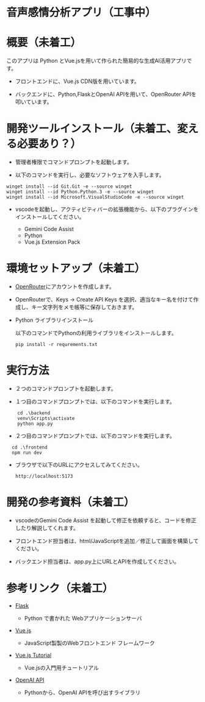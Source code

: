 # 音声感情分析アプリ（工事中）

# 概要（未着工）

このアプリは Python とVue.jsを用いて作られた簡易的な生成AI活用アプリです。

- フロントエンドに、Vue.js CDN版を用いています。

- バックエンドに、Python,FlaskとOpenAI APIを用いて、OpenRouter APIを叩いています。

# 開発ツールインストール（未着工、変える必要あり？）

- 管理者権限でコマンドプロンプトを起動します。

- 以下のコマンドを実行し、必要なソフトウェアを入手します。

```
winget install --id Git.Git -e --source winget
winget install --id Python.Python.3 -e --source winget
winget install --id Microsoft.VisualStudioCode -e --source winget
```

- vscodeを起動し、アクティビティバーの拡張機能から、以下のプラグインをインストールしてください。

  - Gemini Code Assist
  - Python
  - Vue.js Extension Pack

# 環境セットアップ（未着工）

- [OpenRouter](https://openrouter.ai/)にアカウントを作成します。

- OpenRouterで、Keys → Create API Keys を選択、適当なキー名を付けて作成し、キー文字列をメモ帳等に保存しておきます。

- Python ライブラリインストール

  以下のコマンドでPythonの利用ライブラリをインストールします。

  ``` pip install -r requrements.txt ```

# 実行方法

- ２つのコマンドプロンプトを起動します。

- １つ目のコマンドプロンプトでは、以下のコマンドを実行します。

```
	cd .\backend
	venv\Scripts\activate
	python app.py
```

- ２つ目のコマンドプロンプトでは、以下のコマンドを実行します。

``` 
  cd .\frontend
  npm run dev
```

- ブラウザで以下のURLにアクセスしてみてください。

  ``` http://localhost:5173 ```

# 開発の参考資料（未着工）

- vscodeのGemini Code Assist を起動して修正を依頼すると、コードを修正したり解説してくれます。

- フロントエンド担当者は、html/JavaScriptを追加／修正して画面を構築してください。

- バックエンド担当者は、app.py上にURLとAPIを作成してください。

# 参考リンク（未着工）

- [Flask](https://flask.palletsprojects.com/en/stable/)

  - Python で書かれた Webアプリケーションサーバ

- [Vue.js](https://vuejs.org/)

  - JavaScript製製のWebフロントエンド フレームワーク

- [Vue.js Tutorial](https://ja.vuejs.org/tutorial/)

  - Vue.jsの入門用チュートリアル
  
- [OpenAI API](https://github.com/openai/openai-python)

  - Pythonから、OpenAI APIを呼び出すライブラリ

